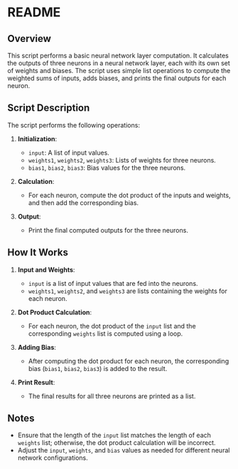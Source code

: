 # README

## Overview

This script performs a basic neural network layer computation. It calculates the outputs of three neurons in a neural network layer, each with its own set of weights and biases. The script uses simple list operations to compute the weighted sums of inputs, adds biases, and prints the final outputs for each neuron.

## Script Description

The script performs the following operations:

1. **Initialization**:

   - `input`: A list of input values.
   - `weights1`, `weights2`, `weights3`: Lists of weights for three neurons.
   - `bias1`, `bias2`, `bias3`: Bias values for the three neurons.

2. **Calculation**:

   - For each neuron, compute the dot product of the inputs and weights, and then add the corresponding bias.

3. **Output**:
   - Print the final computed outputs for the three neurons.

## How It Works

1. **Input and Weights**:

   - `input` is a list of input values that are fed into the neurons.
   - `weights1`, `weights2`, and `weights3` are lists containing the weights for each neuron.

2. **Dot Product Calculation**:

   - For each neuron, the dot product of the `input` list and the corresponding `weights` list is computed using a loop.

3. **Adding Bias**:

   - After computing the dot product for each neuron, the corresponding bias (`bias1`, `bias2`, `bias3`) is added to the result.

4. **Print Result**:
   - The final results for all three neurons are printed as a list.

## Notes

- Ensure that the length of the `input` list matches the length of each `weights` list; otherwise, the dot product calculation will be incorrect.
- Adjust the `input`, `weights`, and `bias` values as needed for different neural network configurations.
